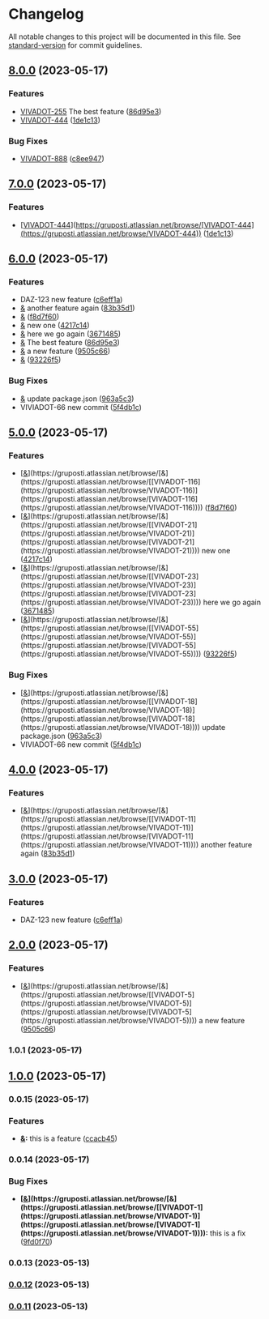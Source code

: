# Changelog

All notable changes to this project will be documented in this file. See [standard-version](https://github.com/conventional-changelog/standard-version) for commit guidelines.

## [8.0.0](https://github.com/henrycontal/effective-potato/compare/v5.0.0...v8.0.0) (2023-05-17)


### Features

* [VIVADOT-255](https://gruposti.atlassian.net/browse/VIVADOT-255) The best feature ([86d95e3](https://github.com/henrycontal/effective-potato/commit/86d95e3bdf3cd97658ff8914b63090d6481a490a))
* [VIVADOT-444](https://gruposti.atlassian.net/browse/VIVADOT-444) ([1de1c13](https://github.com/henrycontal/effective-potato/commit/1de1c13a980f1ad0f6e69b6afb088ac74fceff6c))


### Bug Fixes

* [VIVADOT-888](https://gruposti.atlassian.net/browse/VIVADOT-888) ([c8ee947](https://github.com/henrycontal/effective-potato/commit/c8ee9471a0894ef39876e3b284eed017530348d6))

## [7.0.0](https://github.com/henrycontal/effective-potato/compare/v6.0.0...v7.0.0) (2023-05-17)


### Features

* [[VIVADOT-444](https://gruposti.atlassian.net/browse/VIVADOT-444)](https://gruposti.atlassian.net/browse/[VIVADOT-444](https://gruposti.atlassian.net/browse/VIVADOT-444)) ([1de1c13](https://github.com/henrycontal/effective-potato/commit/1de1c13a980f1ad0f6e69b6afb088ac74fceff6c))

## [6.0.0](https://github.com/henrycontal/effective-potato/compare/v1.0.1...v6.0.0) (2023-05-17)


### Features

* DAZ-123 new feature ([c6eff1a](https://github.com/henrycontal/effective-potato/commit/c6eff1a9739036d2c1f9a1598b008cb5bec22590))
* [&](https://gruposti.atlassian.net/browse/[[VIVADOT-11](https://gruposti.atlassian.net/browse/VIVADOT-11)](https://gruposti.atlassian.net/browse/[VIVADOT-11](https://gruposti.atlassian.net/browse/VIVADOT-11))) another feature again ([83b35d1](https://github.com/henrycontal/effective-potato/commit/83b35d1162cda05368b151fcf8c70c8a6fe1799b))
* [&](https://gruposti.atlassian.net/browse/[[VIVADOT-116](https://gruposti.atlassian.net/browse/VIVADOT-116)](https://gruposti.atlassian.net/browse/[VIVADOT-116](https://gruposti.atlassian.net/browse/VIVADOT-116))) ([f8d7f60](https://github.com/henrycontal/effective-potato/commit/f8d7f609a641ec46b8aca6775bb76a9f12c2efca))
* [&](https://gruposti.atlassian.net/browse/[[VIVADOT-21](https://gruposti.atlassian.net/browse/VIVADOT-21)](https://gruposti.atlassian.net/browse/[VIVADOT-21](https://gruposti.atlassian.net/browse/VIVADOT-21))) new one ([4217c14](https://github.com/henrycontal/effective-potato/commit/4217c14d2ba5704554f817378a5260ea1d334882))
* [&](https://gruposti.atlassian.net/browse/[[VIVADOT-23](https://gruposti.atlassian.net/browse/VIVADOT-23)](https://gruposti.atlassian.net/browse/[VIVADOT-23](https://gruposti.atlassian.net/browse/VIVADOT-23))) here we go again ([3671485](https://github.com/henrycontal/effective-potato/commit/36714858e102965c6e5b6ebf5d160dfbcb6248bc))
* [&](https://gruposti.atlassian.net/browse/[[VIVADOT-255](https://gruposti.atlassian.net/browse/VIVADOT-255)](https://gruposti.atlassian.net/browse/[VIVADOT-255](https://gruposti.atlassian.net/browse/VIVADOT-255))) The best feature ([86d95e3](https://github.com/henrycontal/effective-potato/commit/86d95e3bdf3cd97658ff8914b63090d6481a490a))
* [&](https://gruposti.atlassian.net/browse/[[VIVADOT-5](https://gruposti.atlassian.net/browse/VIVADOT-5)](https://gruposti.atlassian.net/browse/[VIVADOT-5](https://gruposti.atlassian.net/browse/VIVADOT-5))) a new feature ([9505c66](https://github.com/henrycontal/effective-potato/commit/9505c66328c807878330811fa779284bafc8d822))
* [&](https://gruposti.atlassian.net/browse/[[VIVADOT-55](https://gruposti.atlassian.net/browse/VIVADOT-55)](https://gruposti.atlassian.net/browse/[VIVADOT-55](https://gruposti.atlassian.net/browse/VIVADOT-55))) ([93226f5](https://github.com/henrycontal/effective-potato/commit/93226f5acc70b532612fbf9f8b5d420a671a1c00))


### Bug Fixes

* [&](https://gruposti.atlassian.net/browse/[[VIVADOT-18](https://gruposti.atlassian.net/browse/VIVADOT-18)](https://gruposti.atlassian.net/browse/[VIVADOT-18](https://gruposti.atlassian.net/browse/VIVADOT-18))) update package.json ([963a5c3](https://github.com/henrycontal/effective-potato/commit/963a5c3f41ff2a45d68bbe99bfd7da76d966b9e5))
* VIVIADOT-66 new commit ([5f4db1c](https://github.com/henrycontal/effective-potato/commit/5f4db1c5ee2ff71fbca17abfc3aaf2e220538dbd))

## [5.0.0](https://github.com/henrycontal/effective-potato/compare/v4.0.0...v5.0.0) (2023-05-17)


### Features

* [[&](https://gruposti.atlassian.net/browse/[[VIVADOT-116](https://gruposti.atlassian.net/browse/VIVADOT-116)](https://gruposti.atlassian.net/browse/[VIVADOT-116](https://gruposti.atlassian.net/browse/VIVADOT-116)))](https://gruposti.atlassian.net/browse/[&](https://gruposti.atlassian.net/browse/[[VIVADOT-116](https://gruposti.atlassian.net/browse/VIVADOT-116)](https://gruposti.atlassian.net/browse/[VIVADOT-116](https://gruposti.atlassian.net/browse/VIVADOT-116)))) ([f8d7f60](https://github.com/henrycontal/effective-potato/commit/f8d7f609a641ec46b8aca6775bb76a9f12c2efca))
* [[&](https://gruposti.atlassian.net/browse/[[VIVADOT-21](https://gruposti.atlassian.net/browse/VIVADOT-21)](https://gruposti.atlassian.net/browse/[VIVADOT-21](https://gruposti.atlassian.net/browse/VIVADOT-21)))](https://gruposti.atlassian.net/browse/[&](https://gruposti.atlassian.net/browse/[[VIVADOT-21](https://gruposti.atlassian.net/browse/VIVADOT-21)](https://gruposti.atlassian.net/browse/[VIVADOT-21](https://gruposti.atlassian.net/browse/VIVADOT-21)))) new one ([4217c14](https://github.com/henrycontal/effective-potato/commit/4217c14d2ba5704554f817378a5260ea1d334882))
* [[&](https://gruposti.atlassian.net/browse/[[VIVADOT-23](https://gruposti.atlassian.net/browse/VIVADOT-23)](https://gruposti.atlassian.net/browse/[VIVADOT-23](https://gruposti.atlassian.net/browse/VIVADOT-23)))](https://gruposti.atlassian.net/browse/[&](https://gruposti.atlassian.net/browse/[[VIVADOT-23](https://gruposti.atlassian.net/browse/VIVADOT-23)](https://gruposti.atlassian.net/browse/[VIVADOT-23](https://gruposti.atlassian.net/browse/VIVADOT-23)))) here we go again ([3671485](https://github.com/henrycontal/effective-potato/commit/36714858e102965c6e5b6ebf5d160dfbcb6248bc))
* [[&](https://gruposti.atlassian.net/browse/[[VIVADOT-55](https://gruposti.atlassian.net/browse/VIVADOT-55)](https://gruposti.atlassian.net/browse/[VIVADOT-55](https://gruposti.atlassian.net/browse/VIVADOT-55)))](https://gruposti.atlassian.net/browse/[&](https://gruposti.atlassian.net/browse/[[VIVADOT-55](https://gruposti.atlassian.net/browse/VIVADOT-55)](https://gruposti.atlassian.net/browse/[VIVADOT-55](https://gruposti.atlassian.net/browse/VIVADOT-55)))) ([93226f5](https://github.com/henrycontal/effective-potato/commit/93226f5acc70b532612fbf9f8b5d420a671a1c00))


### Bug Fixes

* [[&](https://gruposti.atlassian.net/browse/[[VIVADOT-18](https://gruposti.atlassian.net/browse/VIVADOT-18)](https://gruposti.atlassian.net/browse/[VIVADOT-18](https://gruposti.atlassian.net/browse/VIVADOT-18)))](https://gruposti.atlassian.net/browse/[&](https://gruposti.atlassian.net/browse/[[VIVADOT-18](https://gruposti.atlassian.net/browse/VIVADOT-18)](https://gruposti.atlassian.net/browse/[VIVADOT-18](https://gruposti.atlassian.net/browse/VIVADOT-18)))) update package.json ([963a5c3](https://github.com/henrycontal/effective-potato/commit/963a5c3f41ff2a45d68bbe99bfd7da76d966b9e5))
* VIVIADOT-66 new commit ([5f4db1c](https://github.com/henrycontal/effective-potato/commit/5f4db1c5ee2ff71fbca17abfc3aaf2e220538dbd))

## [4.0.0](https://github.com/henrycontal/effective-potato/compare/v3.0.0...v4.0.0) (2023-05-17)


### Features

* [[&](https://gruposti.atlassian.net/browse/[[VIVADOT-11](https://gruposti.atlassian.net/browse/VIVADOT-11)](https://gruposti.atlassian.net/browse/[VIVADOT-11](https://gruposti.atlassian.net/browse/VIVADOT-11)))](https://gruposti.atlassian.net/browse/[&](https://gruposti.atlassian.net/browse/[[VIVADOT-11](https://gruposti.atlassian.net/browse/VIVADOT-11)](https://gruposti.atlassian.net/browse/[VIVADOT-11](https://gruposti.atlassian.net/browse/VIVADOT-11)))) another feature again ([83b35d1](https://github.com/henrycontal/effective-potato/commit/83b35d1162cda05368b151fcf8c70c8a6fe1799b))

## [3.0.0](https://github.com/henrycontal/effective-potato/compare/v2.0.0...v3.0.0) (2023-05-17)


### Features

* DAZ-123 new feature ([c6eff1a](https://github.com/henrycontal/effective-potato/commit/c6eff1a9739036d2c1f9a1598b008cb5bec22590))

## [2.0.0](https://github.com/henrycontal/effective-potato/compare/v1.0.1...v2.0.0) (2023-05-17)


### Features

* [[&](https://gruposti.atlassian.net/browse/[[VIVADOT-5](https://gruposti.atlassian.net/browse/VIVADOT-5)](https://gruposti.atlassian.net/browse/[VIVADOT-5](https://gruposti.atlassian.net/browse/VIVADOT-5)))](https://gruposti.atlassian.net/browse/[&](https://gruposti.atlassian.net/browse/[[VIVADOT-5](https://gruposti.atlassian.net/browse/VIVADOT-5)](https://gruposti.atlassian.net/browse/[VIVADOT-5](https://gruposti.atlassian.net/browse/VIVADOT-5)))) a new feature ([9505c66](https://github.com/henrycontal/effective-potato/commit/9505c66328c807878330811fa779284bafc8d822))

### 1.0.1 (2023-05-17)

## [1.0.0](https://github.com/henrycontal/effective-potato/compare/v0.0.15...v1.0.0) (2023-05-17)

### 0.0.15 (2023-05-17)


### Features

* **[&](https://gruposti.atlassian.net/browse/[vivadot-2](https://gruposti.atlassian.net/browse/vivadot-2)):** this is a feature ([ccacb45](https://github.com/henrycontal/effective-potato/commit/ccacb4526bbd22a7c79ee22a0dd07b1b0d2f9bf4))

### 0.0.14 (2023-05-17)


### Bug Fixes

* **[[&](https://gruposti.atlassian.net/browse/[[VIVADOT-1](https://gruposti.atlassian.net/browse/VIVADOT-1)](https://gruposti.atlassian.net/browse/[VIVADOT-1](https://gruposti.atlassian.net/browse/VIVADOT-1)))](https://gruposti.atlassian.net/browse/[&](https://gruposti.atlassian.net/browse/[[VIVADOT-1](https://gruposti.atlassian.net/browse/VIVADOT-1)](https://gruposti.atlassian.net/browse/[VIVADOT-1](https://gruposti.atlassian.net/browse/VIVADOT-1)))):** this is a fix ([9fd0f70](https://github.com/henrycontal/effective-potato/commit/9fd0f704a0c445277809bb40e4d19d95218a3ca7))

### 0.0.13 (2023-05-13)

### [0.0.12](https://github.com/henrycontal/effective-potato/compare/v0.0.11...v0.0.12) (2023-05-13)

### [0.0.11](https://github.com/henrycontal/effective-potato/compare/v0.0.10...v0.0.11) (2023-05-13)
